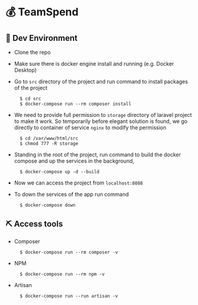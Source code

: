 # 💰 TeamSpend

## 🌱 Dev Environment

- Clone the repo
- Make sure there is docker engine install and running (e.g. Docker Desktop)
- Go to `src` directory of the project and run command to install packages of the project

  ```
    $ cd src
    $ docker-compose run --rm composer install
  ```

- We need to provide full permission to `storage` directory of laravel project to make it work. So temporarily before elegant solution is found, we go directly to container of service `nginx` to modify the permission

  ```
    $ cd /var/www/html/src
    $ chmod 777 -R storage
  ```

- Standing in the root of the project, run command to build the docker compose and up the services in the background,

  ```
    $ docker-compose up -d --build
  ```

- Now we can access the project from `localhost:8088`

- To down the services of the app run command

  ```
    $ docker-compose down
  ```

## ⛏️ Access tools

- Composer

  ```
    $ docker-compose run --rm composer -v
  ```

- NPM

  ```
    $ docker-compose run --rm npm -v
  ```

- Artisan

  ```
    $ docker-compose run --run artisan -v
  ```

